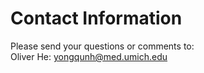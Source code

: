 # Contact Information
Please send your questions or comments to:  
Oliver He: yongqunh@med.umich.edu 